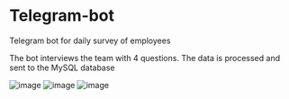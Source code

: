 # Telegram-bot
Telegram bot for daily survey of employees

The bot interviews the team with 4 questions. 
The data is processed and sent to the MySQL database

![image](https://user-images.githubusercontent.com/25991088/168784552-be0f437a-6139-4ccd-98fe-7b4620afc9fb.png)
![image](https://user-images.githubusercontent.com/25991088/168784574-dddb8475-bfd6-4670-a743-fca7864a62b1.png)
![image](https://user-images.githubusercontent.com/25991088/168784599-dcbc0ca3-cd89-4950-bf4f-09ab7d403cf5.png)
